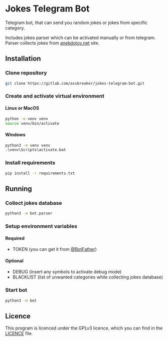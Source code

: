 # Jokes Telegram Bot

Telegram bot, that can send you random jokes or jokes from specific category.

Includes jokes parser which can be activated manually or from telegram.
Parser collects jokes from [anekdotov.net](https://anekdotov.net) site.

## Installation

### Clone repository

```sh
git clone https://gitlab.com/assbreaker/jokes-telegram-bot.git
```

### Create and activate virtual environment

#### Linux or MacOS

```sh
python -m venv venv
source venv/bin/activate
```

#### Windows

```bat
python3 -m venv venv
.\venv\Scripts\activate.bat
```

### Install requirements

```sh
pip install -r requirements.txt
```

## Running

### Collect jokes database

```sh
python3 -m bot.parser
```

### Setup environment variables

#### Required

* TOKEN (you can get it from [@BotFather](https://t.me/BotFather))

#### Optional

* DEBUG (insert any symbols to activate debug mode)
* BLACKLIST (list of unwanted categories while collecting jokes database)

### Start bot

```sh
python3 -m bot
```

## Licence

This program is licenced under the GPLv3 licence, which you can find in the [LICENCE](LICENCE) file.
